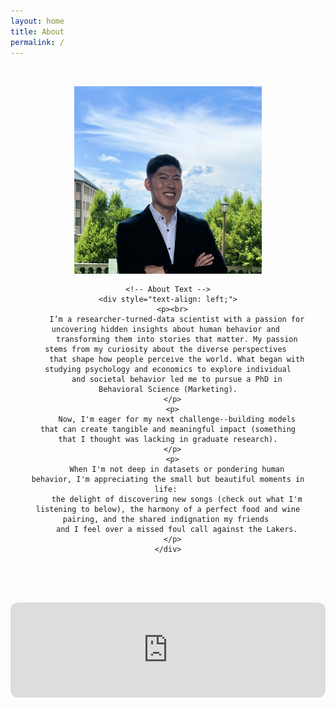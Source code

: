 ```yaml
---
layout: home
title: About
permalink: /
---
```


<section class="about-content" style="background-color: transparent; padding: 2rem;">
  <div class="about-container" style="max-width: 800px; margin: 0 auto; text-align: center;">
    <!-- Profile Image -->
    <img 
      src="../profile.jpg" 
      alt="Jeffrey Kang" 
      style="margin: 0 auto 1rem auto; display: block; width: 300px; height: 300px; border-radius: 0; object-fit: cover;"
    >
    
    <!-- About Text -->
    <div style="text-align: left;">
      <p><br>
        I’m a researcher-turned-data scientist with a passion for uncovering hidden insights about human behavior and 
        transforming them into stories that matter. My passion stems from my curiosity about the diverse perspectives 
        that shape how people perceive the world. What began with studying psychology and economics to explore individual
        and societal behavior led me to pursue a PhD in Behavioral Science (Marketing).
      </p>
      <p>
        Now, I'm eager for my next challenge--building models that can create tangible and meaningful impact (something that I thought was lacking in graduate research).
      </p>
      <p>
        When I'm not deep in datasets or pondering human behavior, I'm appreciating the small but beautiful moments in life: 
        the delight of discovering new songs (check out what I'm listening to below), the harmony of a perfect food and wine pairing, and the shared indignation my friends 
        and I feel over a missed foul call against the Lakers.
      </p>
    </div>
  </div>
</section>

<!-- Spotify Playlist -->
<div style="margin: 2rem auto; max-width: 800px; text-align: center;">
  <iframe 
    style="border-radius: 12px; width: 100%; height: 152px;" 
    src="https://open.spotify.com/embed/playlist/37i9dQZF1EpeyF17qgYBK0?utm_source=generator&theme=0" 
    frameBorder="0" 
    allowfullscreen 
    allow="autoplay; clipboard-write; encrypted-media; fullscreen; picture-in-picture" 
    loading="lazy">
  </iframe>
</div>
